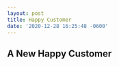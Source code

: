 ```yaml
---
layout: post
title: Happy Customer
date: '2020-12-28 16:25:48 -0600'
---
```


## A New Happy Customer